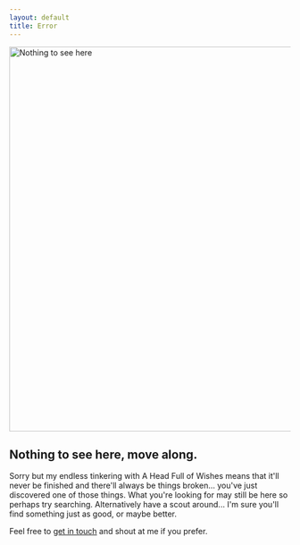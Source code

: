 ```yaml
---
layout: default
title: Error
--- 
```

<a data-flickr-embed="true" data-header="false" data-footer="false" data-context="false"  href="https://www.flickr.com/photos/grange85/3287744437/in/photolist-82mvGY-3bHQR-ne5hUM-abr3Ef-8SVR7f-61wxSV-4mzgax-32jx9/" title="Nothing to see here"><img src="https://farm4.staticflickr.com/3227/3287744437_720a97916b_b.jpg" width="1024" height="689" alt="Nothing to see here"></a><script async src="//embedr.flickr.com/assets/client-code.js" charset="utf-8"></script>

## Nothing to see here, move along.

Sorry but my endless tinkering with A Head Full of Wishes means that it'll never be finished and there'll always be things broken... you've just discovered one of those things. What you're looking for may still be here so perhaps try searching. Alternatively have a scout around... I'm sure you'll find something just as good, or maybe better.

Feel free to [get in touch](/about/) and shout at me if you prefer.
